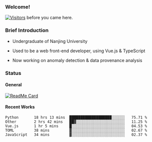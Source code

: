 ### Welcome!

[![Visitors](https://visitor-badge.laobi.icu/badge?page_id=HermitSun.HermitSun)]() before you came here.

### Brief Introduction

- Undergraduate of Nanjing University

- Used to be a web front-end developer, using Vue.js & TypeScript

- Now working on anomaly detection & data provenance analysis

### Status

#### General

[![ReadMe Card](https://github-readme-stats.hermitsun.vercel.app/api?username=HermitSun&count_private=true&show_icons=true)]()

#### Recent Works

<!--START_SECTION:waka-->
```text
Python       18 hrs 13 mins  ███████████████████░░░░░░   75.71 % 
Other        2 hrs 42 mins   ██▓░░░░░░░░░░░░░░░░░░░░░░   11.25 % 
Vue.js       1 hr 5 mins     █░░░░░░░░░░░░░░░░░░░░░░░░   04.53 % 
TOML         38 mins         ▓░░░░░░░░░░░░░░░░░░░░░░░░   02.67 % 
JavaScript   34 mins         ▓░░░░░░░░░░░░░░░░░░░░░░░░   02.37 % 
```
<!--END_SECTION:waka-->
